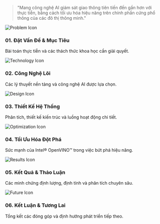 <!--
  Slide này có bố cục phức tạp hơn:
  - data-background-image: Sử dụng một ảnh nền tĩnh, mờ ảo mang phong cách công nghệ.
  - data-background-opacity: Giảm độ sáng của ảnh nền.
  - Bố cục được chia làm 2 phần: Lời mở đầu và Lưới Agenda 3x2.
  - Mỗi thẻ trong lưới là một fragment, sẽ xuất hiện tuần tự.
-->
<section 
  data-background-image="/images/backgrounds/agenda-bg.png" 
  data-background-opacity="1"
  class="h-full"
>
  <div class="w-full h-full flex flex-col justify-center items-center px-8 md:px-16">
    <blockquote class="fragment fade-up-then-semi-out border-l-4 border-tech-highlight pl-6 mb-12">
      <p class="text-4xl italic text-white font-semibold leading-snug drop-shadow-lg">
        "Mang công nghệ AI giám sát giao thông tiên tiến đến gần hơn với thực tiễn, bằng cách tối ưu hóa hiệu năng trên chính phần cứng phổ thông của các đô thị thông minh."
      </p>
    </blockquote>
    <div class="grid grid-cols-1 md:grid-cols-3 gap-8 w-full max-w-9xl">
      <div class="fragment fade-up bg-tech-card/80 backdrop-blur-sm rounded-lg p-6 text-center border border-tech-subtle/20 hover:border-tech-highlight transition-all duration-300">
        <img src="/images/agenda-icons/icon-problem.png" class="h-16 w-16 mx-auto mb-4" alt="Problem Icon" />
        <h3 class="!text-tech-highlight !text-4xl font-bold">01. Đặt Vấn Đề & Mục Tiêu</h3>
        <p class="text-white text-2xl mt-2 font-medium">Bài toán thực tiễn và các thách thức khoa học cần giải quyết.</p>
      </div>
      <div class="fragment fade-up bg-tech-card/80 backdrop-blur-sm rounded-lg p-6 text-center border border-tech-subtle/20 hover:border-tech-highlight transition-all duration-300">
        <img src="/images/agenda-icons/icon-tech.png" class="h-16 w-16 mx-auto mb-4" alt="Technology Icon" />
        <h3 class="!text-tech-highlight !text-4xl font-bold">02. Công Nghệ Lõi</h3>
        <p class="text-white text-2xl mt-2 font-medium">Các lý thuyết nền tảng và công nghệ AI được lựa chọn.</p>
      </div>
      <div class="fragment fade-up bg-tech-card/80 backdrop-blur-sm rounded-lg p-6 text-center border border-tech-subtle/20 hover:border-tech-highlight transition-all duration-300">
        <img src="/images/agenda-icons/icon-design.png" class="h-16 w-16 mx-auto mb-4" alt="Design Icon" />
        <h3 class="!text-tech-highlight !text-4xl md:!text-3xl font-bold">03. Thiết Kế Hệ Thống</h3>
        <p class="text-white text-2xl mt-2 font-medium">Phân tích, thiết kế kiến trúc và luồng hoạt động chi tiết.</p>
      </div>
      <div class="fragment fade-up bg-tech-card/80 backdrop-blur-sm rounded-lg p-6 text-center border border-tech-subtle/20 hover:border-tech-highlight transition-all duration-300">
        <img src="/images/agenda-icons/icon-optimization.png" class="h-16 w-16 mx-auto mb-4" alt="Optimization Icon" />
        <h3 class="!text-tech-highlight !text-4xl font-bold">04. Tối Ưu Hóa Đột Phá</h3>
        <p class="text-white text-2xl mt-2 font-medium">Sức mạnh của Intel® OpenVINO™ trong việc bứt phá hiệu năng.</p>
      </div>
      <div class="fragment fade-up bg-tech-card/80 backdrop-blur-sm rounded-lg p-6 text-center border border-tech-subtle/20 hover:border-tech-highlight transition-all duration-300">
        <img src="/images/agenda-icons/icon-results.png" class="h-16 w-16 mx-auto mb-4" alt="Results Icon" />
        <h3 class="!text-tech-highlight !text-4xl font-bold">05. Kết Quả & Thảo Luận</h3>
        <p class="text-white text-2xl mt-2 font-medium">Các minh chứng định lượng, định tính và phân tích chuyên sâu.</p>
      </div>
      <div class="fragment fade-up bg-tech-card/80 backdrop-blur-sm rounded-lg p-6 text-center border border-tech-subtle/20 hover:border-tech-highlight transition-all duration-300">
        <img src="/images/agenda-icons/icon-future.png" class="h-16 w-16 mx-auto mb-4" alt="Future Icon" />
        <h3 class="!text-tech-highlight !text-4xl font-bold">06. Kết Luận & Tương Lai</h3>
        <p class="text-white text-2xl mt-2 font-medium">Tổng kết các đóng góp và định hướng phát triển tiếp theo.</p>
      </div>
    </div>
  </div>
</section>
